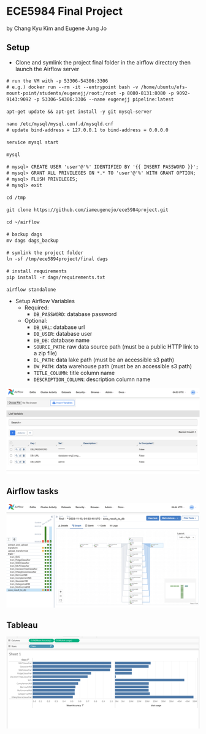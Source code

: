 # ECE5984 Final Project
by Chang Kyu Kim and Eugene Jung Jo

## Setup

* Clone and symlink the project final folder in the airflow directory then launch the Airflow server
```shell
# run the VM with -p 53306-54306:3306
# e.g.) docker run --rm -it --entrypoint bash -v /home/ubuntu/efs-mount-point/students/eugenejj/root:/root -p 8080-8131:8080 -p 9092-9143:9092 -p 53306-54306:3306 --name eugenejj pipeline:latest

apt-get update && apt-get install -y git mysql-server

nano /etc/mysql/mysql.conf.d/mysqld.cnf
# update bind-address = 127.0.0.1 to bind-address = 0.0.0.0

service mysql start

mysql

# mysql> CREATE USER 'user'@'%' IDENTIFIED BY '{{ INSERT PASSWORD }}';
# mysql> GRANT ALL PRIVILEGES ON *.* TO 'user'@'%' WITH GRANT OPTION;
# mysql> FLUSH PRIVILEGES;
# mysql> exit

cd /tmp

git clone https://github.com/iameugenejo/ece5984project.git

cd ~/airflow

# backup dags
mv dags dags_backup

# symlink the project folder
ln -sf /tmp/ece5894project/final dags

# install requirements
pip install -r dags/requirements.txt

airflow standalone
```

* Setup Airflow Variables
  * Required:
    * `DB_PASSWORD`: database password
  * Optional:
    * `DB_URL`: database url
    * `DB_USER`: database user
    * `DB_DB`: database name 
    * `SOURCE_PATH`: raw data source path (must be a public HTTP link to a zip file)
    * `DL_PATH`: data lake path (must be an accessible s3 path)
    * `DW_PATH`: data warehouse path (must be an accessible s3 path)
    * `TITLE_COLUMN`: title column name
    * `DESCRIPTION_COLUMN`: description column name

![airflow variable screenshot](airflow.variable.screenshot.png)

## Airflow tasks
![airflow screenshot](airflow.screenshot.png)

## Tableau
![tableau screenshot](tableau.screenshot.png)
